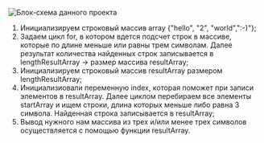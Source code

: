 ![Блок-схема данного проекта](..//Flowchart.jpg)

1. Инициализируем строковый массив array {"hello", "2", "world",":-)"};
2. Задаем цикл for, в котором вдется подсчет строк в массиве, которые по длине меньше или равны трем символам. Далее результат количества найденных строк записывается в lengthResultArray -> размер массива resultArray;
3. Инициализируем строковый массив resultArray размером lengthResultArray;
4. Инициализиовали переменную index, которая поможет при записи элементов в resultArray. Далее циклом перебираем все элементы startArray и ищем строки, длина которых меньше либо равна 3 символа. Найденная строка записывается в resultArray;
5. Вывод нужного нам массива из трех и/или менее трех символов осуществляется с помощью функции resultArray.
